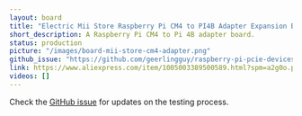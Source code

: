 ```yaml
---
layout: board
title: "Electric Mii Store Raspberry Pi CM4 to PI4B Adapter Expansion Board"
short_description: A Raspberry Pi CM4 to Pi 4B adapter board.
status: production
picture: "/images/board-mii-store-cm4-adapter.png"
github_issue: "https://github.com/geerlingguy/raspberry-pi-pcie-devices/issues/285"
link: https://www.aliexpress.com/item/1005003389500589.html?spm=a2g0o.productlist.0.0.5a0b661aWNGaU6&algo_pvid=ea1afd6c-74d9-4115-8274-1b2592668a86&algo_exp_id=ea1afd6c-74d9-4115-8274-1b2592668a86-4&pdp_ext_f=%7B%22sku_id%22%3A%2212000025554881568%22%7D
videos: []
---
```

Check the [GitHub issue](https://github.com/geerlingguy/raspberry-pi-pcie-devices/issues/285) for updates on the testing process.
